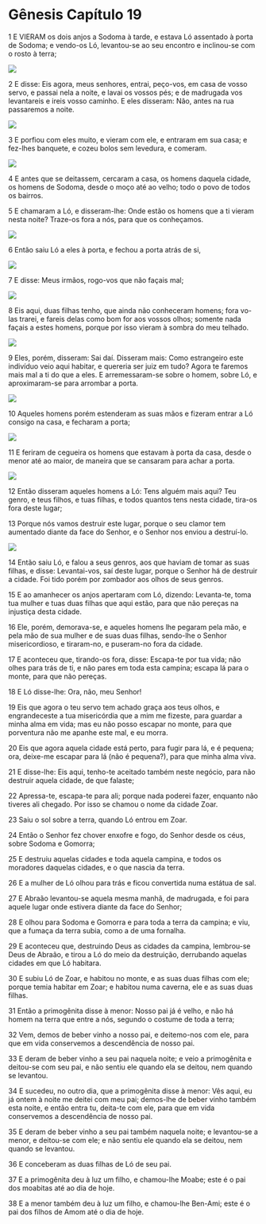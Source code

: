 # Gênesis Capítulo 19

1	E VIERAM os dois anjos a Sodoma à tarde, e estava Ló assentado à porta de Sodoma; e vendo-os Ló, levantou-se ao seu encontro e inclinou-se com o rosto à terra;

![](.img/01_Ge_19_01_RG.jpg)

2	E disse: Eis agora, meus senhores, entrai, peço-vos, em casa de vosso servo, e passai nela a noite, e lavai os vossos pés; e de madrugada vos levantareis e ireis vosso caminho. E eles disseram: Não, antes na rua passaremos a noite.

![](.img/01_Ge_19_02_RG.jpg)

3	E porfiou com eles muito, e vieram com ele, e entraram em sua casa; e fez-lhes banquete, e cozeu bolos sem levedura, e comeram.

![](.img/01_Ge_19_03_RG.jpg)

4	E antes que se deitassem, cercaram a casa, os homens daquela cidade, os homens de Sodoma, desde o moço até ao velho; todo o povo de todos os bairros.

5	E chamaram a Ló, e disseram-lhe: Onde estão os homens que a ti vieram nesta noite? Traze-os fora a nós, para que os conheçamos.

![](.img/01_Ge_19_05_RG.jpg)

6	Então saiu Ló a eles à porta, e fechou a porta atrás de si,

![](.img/01_Ge_19_06_RG.jpg)

7	E disse: Meus irmãos, rogo-vos que não façais mal;

![](.img/01_Ge_19_07_RG.jpg)

8	Eis aqui, duas filhas tenho, que ainda não conheceram homens; fora vo-las trarei, e fareis delas como bom for aos vossos olhos; somente nada façais a estes homens, porque por isso vieram à sombra do meu telhado.

![](.img/01_Ge_19_08_RG.jpg)

9	Eles, porém, disseram: Sai daí. Disseram mais: Como estrangeiro este indivíduo veio aqui habitar, e quereria ser juiz em tudo? Agora te faremos mais mal a ti do que a eles. E arremessaram-se sobre o homem, sobre Ló, e aproximaram-se para arrombar a porta.

![](.img/01_Ge_19_09_RG.jpg)

10	Aqueles homens porém estenderam as suas mãos e fizeram entrar a Ló consigo na casa, e fecharam a porta;

![](.img/01_Ge_19_10_RG.jpg)

11	E feriram de cegueira os homens que estavam à porta da casa, desde o menor até ao maior, de maneira que se cansaram para achar a porta.

![](.img/01_Ge_19_11_RG.jpg)

12	Então disseram aqueles homens a Ló: Tens alguém mais aqui? Teu genro, e teus filhos, e tuas filhas, e todos quantos tens nesta cidade, tira-os fora deste lugar;

13	Porque nós vamos destruir este lugar, porque o seu clamor tem aumentado diante da face do Senhor, e o Senhor nos enviou a destruí-lo.

![](.img/01_Ge_19_13_RG.jpg)

14	Então saiu Ló, e falou a seus genros, aos que haviam de tomar as suas filhas, e disse: Levantai-vos, saí deste lugar, porque o Senhor há de destruir a cidade. Foi tido porém por zombador aos olhos de seus genros.

15	E ao amanhecer os anjos apertaram com Ló, dizendo: Levanta-te, toma tua mulher e tuas duas filhas que aqui estão, para que não pereças na injustiça desta cidade.

16	Ele, porém, demorava-se, e aqueles homens lhe pegaram pela mão, e pela mão de sua mulher e de suas duas filhas, sendo-lhe o Senhor misericordioso, e tiraram-no, e puseram-no fora da cidade.

17	E aconteceu que, tirando-os fora, disse: Escapa-te por tua vida; não olhes para trás de ti, e não pares em toda esta campina; escapa lá para o monte, para que não pereças.

18	E Ló disse-lhe: Ora, não, meu Senhor!

19	Eis que agora o teu servo tem achado graça aos teus olhos, e engrandeceste a tua misericórdia que a mim me fizeste, para guardar a minha alma em vida; mas eu não posso escapar no monte, para que porventura não me apanhe este mal, e eu morra.

20	Eis que agora aquela cidade está perto, para fugir para lá, e é pequena; ora, deixe-me escapar para lá (não é pequena?), para que minha alma viva.

21	E disse-lhe: Eis aqui, tenho-te aceitado também neste negócio, para não destruir aquela cidade, de que falaste;

22	Apressa-te, escapa-te para ali; porque nada poderei fazer, enquanto não tiveres ali chegado. Por isso se chamou o nome da cidade Zoar.

23	Saiu o sol sobre a terra, quando Ló entrou em Zoar.

24	Então o Senhor fez chover enxofre e fogo, do Senhor desde os céus, sobre Sodoma e Gomorra;

25	E destruiu aquelas cidades e toda aquela campina, e todos os moradores daquelas cidades, e o que nascia da terra.

26	E a mulher de Ló olhou para trás e ficou convertida numa estátua de sal.

27	E Abraão levantou-se aquela mesma manhã, de madrugada, e foi para aquele lugar onde estivera diante da face do Senhor;

28	E olhou para Sodoma e Gomorra e para toda a terra da campina; e viu, que a fumaça da terra subia, como a de uma fornalha.

29	E aconteceu que, destruindo Deus as cidades da campina, lembrou-se Deus de Abraão, e tirou a Ló do meio da destruição, derrubando aquelas cidades em que Ló habitara.

30	E subiu Ló de Zoar, e habitou no monte, e as suas duas filhas com ele; porque temia habitar em Zoar; e habitou numa caverna, ele e as suas duas filhas.

31	Então a primogênita disse à menor: Nosso pai já é velho, e não há homem na terra que entre a nós, segundo o costume de toda a terra;

32	Vem, demos de beber vinho a nosso pai, e deitemo-nos com ele, para que em vida conservemos a descendência de nosso pai.

33	E deram de beber vinho a seu pai naquela noite; e veio a primogênita e deitou-se com seu pai, e não sentiu ele quando ela se deitou, nem quando se levantou.

34	E sucedeu, no outro dia, que a primogênita disse à menor: Vês aqui, eu já ontem à noite me deitei com meu pai; demos-lhe de beber vinho também esta noite, e então entra tu, deita-te com ele, para que em vida conservemos a descendência de nosso pai.

35	E deram de beber vinho a seu pai também naquela noite; e levantou-se a menor, e deitou-se com ele; e não sentiu ele quando ela se deitou, nem quando se levantou.

36	E conceberam as duas filhas de Ló de seu pai.

37	E a primogênita deu à luz um filho, e chamou-lhe Moabe; este é o pai dos moabitas até ao dia de hoje.

38	E a menor também deu à luz um filho, e chamou-lhe Ben-Ami; este é o pai dos filhos de Amom até o dia de hoje.

